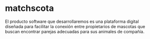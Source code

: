 # matchscota
El producto software que desarrollaremos es una plataforma digital diseñada para facilitar la conexión entre propietarios de mascotas que buscan encontrar parejas adecuadas para sus animales de compañía.
